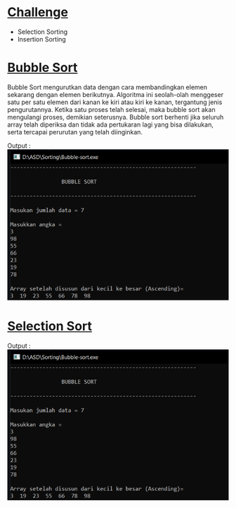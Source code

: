 # [Challenge](https://github.com/Leonnyndra/ASD/tree/main/Sorting/Challenge)
* Selection Sorting
* Insertion Sorting

# [Bubble Sort](https://github.com/Leonnyndra/ASD/blob/main/Sorting/Bubble-sort.c)
Bubble Sort mengurutkan data dengan cara membandingkan elemen sekarang dengan elemen berikutnya.
Algoritma ini seolah-olah menggeser satu per satu elemen dari kanan ke kiri atau kiri ke kanan, 
tergantung jenis pengurutannya.
Ketika satu proses telah selesai, maka bubble sort akan mengulangi proses, demikian seterusnya.
Bubble sort berhenti jika seluruh array telah diperiksa dan tidak ada pertukaran lagi yang 
bisa dilakukan, serta tercapai perurutan yang telah diinginkan.

Output :<br>
![Img](https://github.com/Leonnyndra/ASD/blob/main/Sorting/bubble.png)

# [Selection Sort](https://github.com/Leonnyndra/ASD/blob/main/Sorting/Selection-sort.c)


Output :<br>
![Img](https://github.com/Leonnyndra/ASD/blob/main/Sorting/bubble.png)
